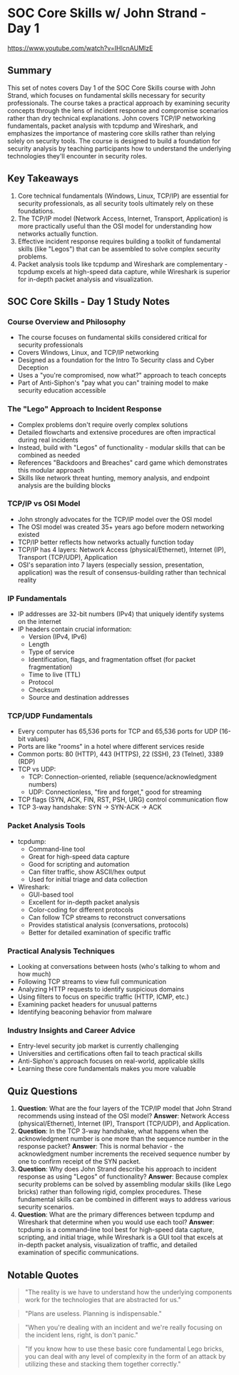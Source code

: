 # SOC Core Skills w/ John Strand - Day 1

https://www.youtube.com/watch?v=IHlcnAUMlzE

## Summary

This set of notes covers Day 1 of the SOC Core Skills course with John Strand, which focuses on fundamental skills necessary for security professionals. The course takes a practical approach by examining security concepts through the lens of incident response and compromise scenarios rather than dry technical explanations. John covers TCP/IP networking fundamentals, packet analysis with tcpdump and Wireshark, and emphasizes the importance of mastering core skills rather than relying solely on security tools. The course is designed to build a foundation for security analysis by teaching participants how to understand the underlying technologies they'll encounter in security roles.

## Key Takeaways

1. Core technical fundamentals (Windows, Linux, TCP/IP) are essential for security professionals, as all security tools ultimately rely on these foundations.
2. The TCP/IP model (Network Access, Internet, Transport, Application) is more practically useful than the OSI model for understanding how networks actually function.
3. Effective incident response requires building a toolkit of fundamental skills (like "Legos") that can be assembled to solve complex security problems.
4. Packet analysis tools like tcpdump and Wireshark are complementary - tcpdump excels at high-speed data capture, while Wireshark is superior for in-depth packet analysis and visualization.

## SOC Core Skills - Day 1 Study Notes

### Course Overview and Philosophy

- The course focuses on fundamental skills considered critical for security professionals
- Covers Windows, Linux, and TCP/IP networking
- Designed as a foundation for the Intro To Security class and Cyber Deception
- Uses a "you're compromised, now what?" approach to teach concepts
- Part of Anti-Siphon's "pay what you can" training model to make security education accessible

### The "Lego" Approach to Incident Response

- Complex problems don't require overly complex solutions
- Detailed flowcharts and extensive procedures are often impractical during real incidents
- Instead, build with "Legos" of functionality - modular skills that can be combined as needed
- References "Backdoors and Breaches" card game which demonstrates this modular approach
- Skills like network threat hunting, memory analysis, and endpoint analysis are the building blocks

### TCP/IP vs OSI Model

- John strongly advocates for the TCP/IP model over the OSI model
- The OSI model was created 35+ years ago before modern networking existed
- TCP/IP better reflects how networks actually function today
- TCP/IP has 4 layers: Network Access (physical/Ethernet), Internet (IP), Transport (TCP/UDP), Application
- OSI's separation into 7 layers (especially session, presentation, application) was the result of consensus-building rather than technical reality

### IP Fundamentals

- IP addresses are 32-bit numbers (IPv4) that uniquely identify systems on the internet
- IP headers contain crucial information:
    - Version (IPv4, IPv6)
    - Length
    - Type of service
    - Identification, flags, and fragmentation offset (for packet fragmentation)
    - Time to live (TTL)
    - Protocol
    - Checksum
    - Source and destination addresses

### TCP/UDP Fundamentals

- Every computer has 65,536 ports for TCP and 65,536 ports for UDP (16-bit values)
- Ports are like "rooms" in a hotel where different services reside
- Common ports: 80 (HTTP), 443 (HTTPS), 22 (SSH), 23 (Telnet), 3389 (RDP)
- TCP vs UDP:
    - TCP: Connection-oriented, reliable (sequence/acknowledgment numbers)
    - UDP: Connectionless, "fire and forget," good for streaming
- TCP flags (SYN, ACK, FIN, RST, PSH, URG) control communication flow
- TCP 3-way handshake: SYN → SYN-ACK → ACK

### Packet Analysis Tools

- tcpdump:
    - Command-line tool
    - Great for high-speed data capture
    - Good for scripting and automation
    - Can filter traffic, show ASCII/hex output
    - Used for initial triage and data collection
- Wireshark:
    - GUI-based tool
    - Excellent for in-depth packet analysis
    - Color-coding for different protocols
    - Can follow TCP streams to reconstruct conversations
    - Provides statistical analysis (conversations, protocols)
    - Better for detailed examination of specific traffic

### Practical Analysis Techniques

- Looking at conversations between hosts (who's talking to whom and how much)
- Following TCP streams to view full communication
- Analyzing HTTP requests to identify suspicious domains
- Using filters to focus on specific traffic (HTTP, ICMP, etc.)
- Examining packet headers for unusual patterns
- Identifying beaconing behavior from malware

### Industry Insights and Career Advice

- Entry-level security job market is currently challenging
- Universities and certifications often fail to teach practical skills
- Anti-Siphon's approach focuses on real-world, applicable skills
- Learning these core fundamentals makes you more valuable

## Quiz Questions

1. **Question**: What are the four layers of the TCP/IP model that John Strand recommends using instead of the OSI model?
**Answer**: Network Access (physical/Ethernet), Internet (IP), Transport (TCP/UDP), and Application.
2. **Question**: In the TCP 3-way handshake, what happens when the acknowledgment number is one more than the sequence number in the response packet?
**Answer**: This is normal behavior - the acknowledgment number increments the received sequence number by one to confirm receipt of the SYN packet.
3. **Question**: Why does John Strand describe his approach to incident response as using "Legos" of functionality?
**Answer**: Because complex security problems can be solved by assembling modular skills (like Lego bricks) rather than following rigid, complex procedures. These fundamental skills can be combined in different ways to address various security scenarios.
4. **Question**: What are the primary differences between tcpdump and Wireshark that determine when you would use each tool?
**Answer**: tcpdump is a command-line tool best for high-speed data capture, scripting, and initial triage, while Wireshark is a GUI tool that excels at in-depth packet analysis, visualization of traffic, and detailed examination of specific communications.

## Notable Quotes

> "The reality is we have to understand how the underlying components work for the technologies that are abstracted for us."
> 

> "Plans are useless. Planning is indispensable."
> 

> "When you're dealing with an incident and we're really focusing on the incident lens, right, is don't panic."
> 

> "If you know how to use these basic core fundamental Lego bricks, you can deal with any level of complexity in the form of an attack by utilizing these and stacking them together correctly."
>
